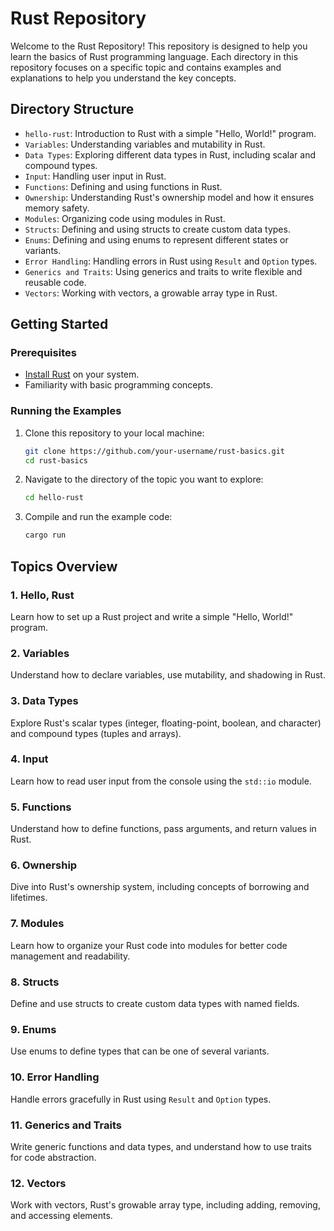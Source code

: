# Rust Repository

Welcome to the Rust Repository! This repository is designed to help you learn the basics of Rust programming language. Each directory in this repository focuses on a specific topic and contains examples and explanations to help you understand the key concepts.

## Directory Structure

- `hello-rust`: Introduction to Rust with a simple "Hello, World!" program.
- `Variables`: Understanding variables and mutability in Rust.
- `Data Types`: Exploring different data types in Rust, including scalar and compound types.
- `Input`: Handling user input in Rust.
- `Functions`: Defining and using functions in Rust.
- `Ownership`: Understanding Rust's ownership model and how it ensures memory safety.
- `Modules`: Organizing code using modules in Rust.
- `Structs`: Defining and using structs to create custom data types.
- `Enums`: Defining and using enums to represent different states or variants.
- `Error Handling`: Handling errors in Rust using `Result` and `Option` types.
- `Generics and Traits`: Using generics and traits to write flexible and reusable code.
- `Vectors`: Working with vectors, a growable array type in Rust.

## Getting Started

### Prerequisites

- [Install Rust](https://www.rust-lang.org/tools/install) on your system.
- Familiarity with basic programming concepts.

### Running the Examples

1. Clone this repository to your local machine:
   ```sh
   git clone https://github.com/your-username/rust-basics.git
   cd rust-basics
   ```

2. Navigate to the directory of the topic you want to explore:
   ```sh
   cd hello-rust
   ```

3. Compile and run the example code:
   ```sh
   cargo run
   ```

## Topics Overview

### 1. Hello, Rust
Learn how to set up a Rust project and write a simple "Hello, World!" program.

### 2. Variables
Understand how to declare variables, use mutability, and shadowing in Rust.

### 3. Data Types
Explore Rust's scalar types (integer, floating-point, boolean, and character) and compound types (tuples and arrays).

### 4. Input
Learn how to read user input from the console using the `std::io` module.

### 5. Functions
Understand how to define functions, pass arguments, and return values in Rust.

### 6. Ownership
Dive into Rust's ownership system, including concepts of borrowing and lifetimes.

### 7. Modules
Learn how to organize your Rust code into modules for better code management and readability.

### 8. Structs
Define and use structs to create custom data types with named fields.

### 9. Enums
Use enums to define types that can be one of several variants.

### 10. Error Handling
Handle errors gracefully in Rust using `Result` and `Option` types.

### 11. Generics and Traits
Write generic functions and data types, and understand how to use traits for code abstraction.

### 12. Vectors
Work with vectors, Rust's growable array type, including adding, removing, and accessing elements.
